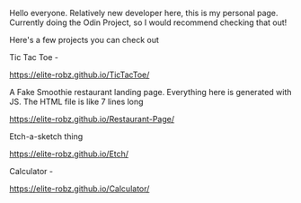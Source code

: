 Hello everyone. Relatively new developer here, this is my personal page. Currently doing the Odin Project, so I would recommend checking that out!


Here's a few projects you can check out

Tic Tac Toe -

https://elite-robz.github.io/TicTacToe/

A Fake Smoothie restaurant landing page. Everything here is generated with JS. The HTML file is like 7 lines long

https://elite-robz.github.io/Restaurant-Page/

Etch-a-sketch thing

https://elite-robz.github.io/Etch/


Calculator -

https://elite-robz.github.io/Calculator/
